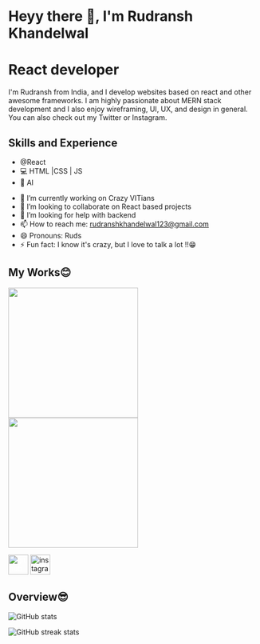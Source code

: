# Heyy there 👋, I'm Rudransh Khandelwal
# React developer 

I'm Rudransh from India, and I develop websites based on react and other awesome frameworks. I am highly passionate about MERN stack development and I also enjoy wireframing, UI, UX, and design in general. You can also check out my Twitter or Instagram.

## Skills and Experience 
* @React
* 💻 HTML |CSS | JS
* 🧠 AI


- 🔭 I’m currently working on Crazy VITians 
- 👯 I’m looking to collaborate on React based projects 
- 🤔 I’m looking for help with backend  
- 📫 How to reach me: rudranshkhandelwal123@gmail.com 
- 😄 Pronouns: Ruds 
- ⚡ Fun fact: I know it's crazy, but I love to talk a lot !!😁 

## My Works😊
<div class="works">
  <img src="https://github.com/ruds18/ruds18/blob/main/ezgif.com-gif-maker.gif" width="260" />
<img src="https://github.com/ruds18/ruds18/blob/main/output_bfymn0.gif" width ="260" />
  </div>

[<img src='https://cdn.jsdelivr.net/npm/simple-icons@3.0.1/icons/github.svg' style="color:white" alt='github' height='40'>](https://github.com/ruds18)  [<img src='https://cdn.jsdelivr.net/npm/simple-icons@3.0.1/icons/instagram.svg' alt='instagram' height='40'>](https://www.instagram.com/https://www.instagram.com/_ruds_19//)  

## Overview😎

![GitHub stats](https://github-readme-stats.vercel.app/api?username=ruds18&show_icons=true)  

![GitHub streak stats](https://github-readme-streak-stats.herokuapp.com/?user=ruds18)  



